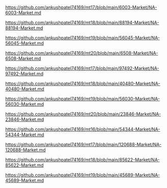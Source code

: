 <p><a href="https://github.com/ankushpatel74169/mt17/blob/main/6003-Market/NA-6003-Market.md">https://github.com/ankushpatel74169/mt17/blob/main/6003-Market/NA-6003-Market.md</a></p><p><a href="https://github.com/ankushpatel74169/mt18/blob/main/88194-Market/NA-88194-Market.md">https://github.com/ankushpatel74169/mt18/blob/main/88194-Market/NA-88194-Market.md</a></p><p><a href="https://github.com/ankushpatel74169/mt19/blob/main/56045-Market/NA-56045-Market.md">https://github.com/ankushpatel74169/mt19/blob/main/56045-Market/NA-56045-Market.md</a></p><p><a href="https://github.com/ankushpatel74169/mt20/blob/main/6508-Market/NA-6508-Market.md">https://github.com/ankushpatel74169/mt20/blob/main/6508-Market/NA-6508-Market.md</a></p><p><a href="https://github.com/ankushpatel74169/mt17/blob/main/97492-Market/NA-97492-Market.md">https://github.com/ankushpatel74169/mt17/blob/main/97492-Market/NA-97492-Market.md</a></p><p><a href="https://github.com/ankushpatel74169/mt18/blob/main/40480-Market/NA-40480-Market.md">https://github.com/ankushpatel74169/mt18/blob/main/40480-Market/NA-40480-Market.md</a></p><p><a href="https://github.com/ankushpatel74169/mt19/blob/main/56030-Market/NA-56030-Market.md">https://github.com/ankushpatel74169/mt19/blob/main/56030-Market/NA-56030-Market.md</a></p><p><a href="https://github.com/ankushpatel74169/mt20/blob/main/23846-Market/NA-23846-Market.md">https://github.com/ankushpatel74169/mt20/blob/main/23846-Market/NA-23846-Market.md</a></p><p><a href="https://github.com/ankushpatel74169/mt16/blob/main/54344-Market/NA-54344-Market.md">https://github.com/ankushpatel74169/mt16/blob/main/54344-Market/NA-54344-Market.md</a></p><p><a href="https://github.com/ankushpatel74169/mt17/blob/main/120688-Market/NA-120688-Market.md">https://github.com/ankushpatel74169/mt17/blob/main/120688-Market/NA-120688-Market.md</a></p><p><a href="https://github.com/ankushpatel74169/mt18/blob/main/85622-Market/NA-85622-Market.md">https://github.com/ankushpatel74169/mt18/blob/main/85622-Market/NA-85622-Market.md</a></p><p><a href="https://github.com/ankushpatel74169/mt19/blob/main/45689-Market/NA-45689-Market.md">https://github.com/ankushpatel74169/mt19/blob/main/45689-Market/NA-45689-Market.md</a></p>
